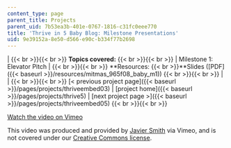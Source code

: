 ```yaml
---
content_type: page
parent_title: Projects
parent_uid: 7b53ea3b-401e-0767-1816-c31fc0eee770
title: 'Thrive in 5 Baby Blog: Milestone Presentations'
uid: 9e39152a-8e50-d566-e90c-b334f77b2698
---
```


|  {{< br >}}{{< br >}} **Topics covered:** {{< br >}}{{< br >}}  | Milestone 1: Elevator Pitch |  {{< br >}}{{< br >}} **Resources:  {{< br >}}**Slides ([PDF]({{< baseurl >}}/resources/mitmas_965f08_baby_m1)) {{< br >}}{{< br >}}  |
|  {{< br >}}{{< br >}} [< previous project page]({{< baseurl >}}/pages/projects/thriveembed03) &#124; [project home]({{< baseurl >}}/pages/projects/thrive5) &#124; [next project page >]({{< baseurl >}}/pages/projects/thriveembed05) {{< br >}}{{< br >}}  

[Watch the video on Vimeo](http://vimeo.com/moogaloop.swf?clip_id=2074639&server=vimeo.com&show_title=0&show_byline=0&show_portrait=0&color=&fullscreen=0&group_id=)

This video was produced and provided by [Javier Smith](http://vimeo.com/user745162) via Vimeo, and is not covered under our [Creative Commons license](/terms/#cc).
